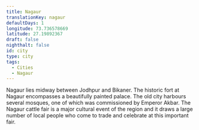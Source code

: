 ```yaml
---
title: Nagaur
translationKey: nagaur
defaultDays: 1
longitude: 73.736578669
latitude: 27.19892367
draft: false
nighthalt: false
id: city
type: city
tags:
  - Cities
  - Nagaur
---
```

Nagaur lies midway between Jodhpur and Bikaner. The historic fort at Nagaur encompasses a beautifully painted palace. The old city harbours several mosques, one of which was commissioned by Emperor Akbar. The Nagaur cattle fair is a major cultural event of the region and it draws a large number of local people who come to trade and celebrate at this important fair.
